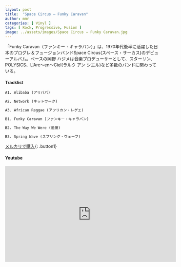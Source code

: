 ```yaml
---
layout: post
title:  "Space Circus – Funky Caravan"
author: mmr
categories: [ Vinyl ]
tags: [ Rock, Progressive, Fusion ]
image: ../assets/images/Space Circus – Funky Caravan.jpg
---
```


「Funky Caravan（ファンキー・キャラバン）」は、1970年代後半に活躍した日本のプログレ＆フュージョンバンドSpace Circus(スペース・サーカス)のデビューアルバム。ベースの岡野 ハジメは音楽プロデューサーとして、スターリン、POLYSICS、L'Arc〜en〜Ciel(ラルク アン シエル)など多数のバンドに関わっている。

#### Tracklist
```md
A1. Alibaba (アリババ)

A2. Network (ネットワーク)

A3. African Reggae (アフリカン・レゲエ)

B1. Funky Caravan (ファンキー・キャラバン)

B2. The Way We Were (追憶)

B3. Spring Wave (スプリング・ウェーブ)
```

[メルカリで購入](https://jp.mercari.com/item/m38259723732?afid=6142608987){: .button1}

#### Youtube
<iframe width="560" height="315" src="https://www.youtube.com/embed/QW-e8SSAG_I?si=m2x_OJniWvlJ1M6d" title="YouTube video player" frameborder="0" allow="accelerometer; autoplay; clipboard-write; encrypted-media; gyroscope; picture-in-picture; web-share" referrerpolicy="strict-origin-when-cross-origin" allowfullscreen></iframe>